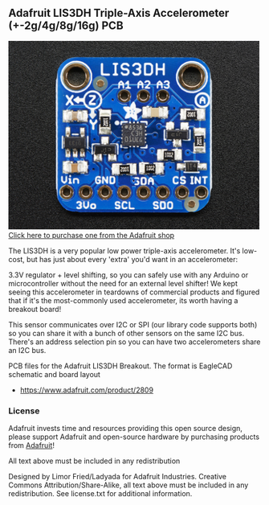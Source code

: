 ## Adafruit LIS3DH Triple-Axis Accelerometer (+-2g/4g/8g/16g) PCB
<a href="http://www.adafruit.com/products/2809"><img src="assets/image.jpg?raw=true" width="500px"><br/>
Click here to purchase one from the Adafruit shop</a>

The LIS3DH is a very popular low power triple-axis accelerometer. It's low-cost, but has just about every 'extra' you'd want in an accelerometer:

3.3V regulator + level shifting, so you can safely use with any Arduino or microcontroller without the need for an external level shifter!
We kept seeing this accelerometer in teardowns of commercial products and figured that if it's the most-commonly used accelerometer, its worth having a breakout board!

This sensor communicates over I2C or SPI (our library code supports both) so you can share it with a bunch of other sensors on the same I2C bus. There's an address selection pin so you can have two accelerometers share an I2C bus.

PCB files for the Adafruit LIS3DH Breakout. The format is EagleCAD schematic and board layout
- https://www.adafruit.com/product/2809

### License

Adafruit invests time and resources providing this open source design, please support Adafruit and open-source hardware by purchasing products from [Adafruit](https://www.adafruit.com)!

All text above must be included in any redistribution

Designed by Limor Fried/Ladyada for Adafruit Industries.
Creative Commons Attribution/Share-Alike, all text above must be included in any redistribution. 
See license.txt for additional information.
